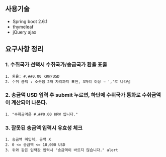 ## 사용기술  

- Spring boot 2.6.1  
- thymeleaf  
- jQuery ajax    
      


## 요구사항 정리  

### 1. 수취국가 선택시 수취국가/송금국가 환율 표출  
    1. 환율: #,##0.00 KRW/USD    
    2. 수취 금액 : 소숫점 2째 자리까지 표현, 3자리 이상 → ','로 나타냄  
    
### 2. 송금액 USD 입력 후 submit 누르면, 하단에 수취국가 통화로 수취금액이 계산되어 나온다.    
    1. "수취금액은 #,##0.00 KRW 입니다."  

### 3. 잘못된 송금액 입력시 유효성 체크  
    1. 송금액 미입력, 공백 X  
    2. 0 <= 송금액 <= 10,000 USD  
    3. 위와 같은 입력값 입력시 "송금액이 바르지 않습니다." alert  

